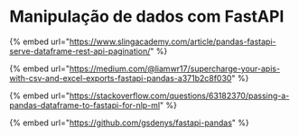 # Manipulação de dados com FastAPI

{% embed url="https://www.slingacademy.com/article/pandas-fastapi-serve-dataframe-rest-api-pagination/" %}

{% embed url="https://medium.com/@liamwr17/supercharge-your-apis-with-csv-and-excel-exports-fastapi-pandas-a371b2c8f030" %}

{% embed url="https://stackoverflow.com/questions/63182370/passing-a-pandas-dataframe-to-fastapi-for-nlp-ml" %}

{% embed url="https://github.com/gsdenys/fastapi-pandas" %}
